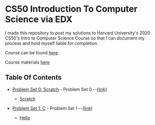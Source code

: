# CS50 Introduction To Computer Science via EDX

I made this repository to post my solutions to Harvard University's 2020 CS50's Intro to Computer Science Course so that I can document my process and hold myself liable for completion.

Course can be found <a href='https://www.edx.org/course/cs50s-introduction-to-computer-science'>here</a>

Course materials <a href='https://cs50.harvard.edu/x/2020/'>here</a>

## Table Of Contents

- [Problem Set 0: Scratch](/pset0) - Problem Set 0 --<a href='https://cs50.harvard.edu/x/2021/psets/0/'>(link)</a>
  * [Scratch](/pset0/Scratch_Project.sb3)


- [Problem Set 1: C](/pset1) - Problem Set 1 --<a href='https://cs50.harvard.edu/x/2021/psets/1/'>(link)</a>
  * [Hello](/pset0/hello.c)